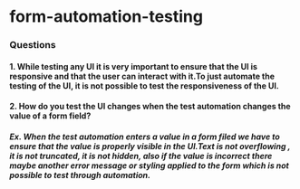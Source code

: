 # form-automation-testing

### Questions
#### 1. While testing any UI it is very important to ensure that the UI is responsive and that the user can interact with it.To just automate the testing of the UI, it is not possible to test the responsiveness of the UI.

#### 2. How do you test the UI changes when the test automation changes the value of a form field?
##### Ex. When the test automation enters a value in a form filed we have to ensure that the value is properly visible in the UI.Text is not overflowing , it is not truncated, it is not hidden, also if the value is incorrect there maybe another error message or styling applied to the form which is not possible to test through automation.